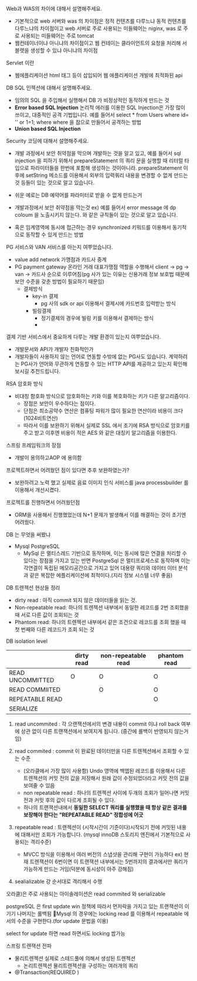 Web과 WAS의 차이에 대해서 설명해주세요.  
- 기본적으로 web 서버와 was 의 차이점은 정적 컨텐츠를 다루느냐 동적 컨텐츠를 다루느냐의 차이점이고 web 서버로 주로 사용되는 미들웨어는 niginx, was 로 주로 사용되는 미들웨어는 주로 tomcat
- 웹컨테이너이냐 아니냐의 차이점이고 웹 컨테이는 클라이언트의 요청을 처리해 서블렛을 생성할 수 있냐 아니냐의 차이점

Servlet 이란
- 웹에플리케이션 html 태그 등이 삽입되어 웹 에플리케이션 개발에 최적화된 api 

DB SQL 인젝션에 대해서 설명해주세요.  
- 임의의 SQL 을 주입해서 실행해서 DB 가 비정상적인 동작하게 만드는 것
- **Error based SQL Injection** 논리적 에러를 이용한 SQL Injection은 가장 많이 쓰이고, 대중적인 공격 기법입니다. 예를 들어서 select * from Users where id= '' or 1=1; where where 을 참으로 만들어서 공격하는 방법
- **Union based SQL Injection**

Security 코딩에 대해서 설명해주세요.
- 개발 과정에서 보안 취약점을 막으며 개발하는 것을 알고 있고, 예를 들어서 sql injection 을 피하기 위해서 prepareStatement 의 쿼리 문을 실행할 때 리터럴 타입으로 파라미터들을 한번에 포함해 생성하는 것이아니라. prepareStatement 이후에 setString 메소드를 이용해서 외부의 입력쿼리 내용을 변경할 수 없게 만드는것 등들이 있는 것으로 알고 있습니다. 
- 쉬운 예로는 DB 예약어를  파라미터로 받을 수 없게 만드는거

- 개발과정에서 보안 취약점을 막는것 ex) 예를 들어서 error message 에 dp coloum 을 노출시키지 않는다. 와 같은 규칙들이 있는 것으로 알고 있습니다.
- 혹은 임계영역에 동시에 접근하는 경우 synchronized 키워드를 이용해서 동기적으로 동작할 수 있게 만드는 방법

PG 서비스와 VAN 서비스를 아는지 여쭈었습니다.  
- value add network 가맹점과 카드사 중계
- PG payment gateway 온라인 거래 대표가맹점 역할을 수행해서 client -> pg -> van -> 카드사 순으로 이루어짐(pg 사가 있는 이유는 신용거래 정보 보호법 때문에 보안 수준을 갖춘 방법이 필요하기 때문임)
	- 결제방식
		- key-in 결제
			- pg 사의 sdk or api 이용해서 결제시에 카드번호 입력받는 방식
		- 빌링결제
			- 정기결제의 경우에 빌링 키를 이용해서 결제하는 방식
			- 

결제 기반 서비스에서 중요하게 다루는 개발 환경이 있는지 여쭈었습니다.
- 개발문서와 API가 개발자 친화적인가
- 개발자들이 사용하지 않는 언어로 연동할 수밖에 없는 PG사도 있습니다. 계약하려는 PG사가 언어와 무관하게 연동할 수 있는 HTTP API를 제공하고 있는지 확인해 보시길 추천드립니다.

RSA 암호화 방식  
- 비대칭 함호화 방식으로 암호화하는 키와 이를 복호화하는 키가 다른 알고리즘이다.
	- 장점은 보안이 우수하다는 점이다.
	- 단점은 최소공약수 연산은 컴퓨팅 파워가 많이 필요한 연산이라 비용이 크다(1024비트연산)
	- 따라서 이를 보완하기 위해서 실제로 SSL 에서 초기에 RSA 방식으로 암호키를 주고 받고 이후엔 비용이 적은 AES 와 같은 대칭키 알고리즘을 이용한다.

스프링 프레임워크의 장점
- 개발이 용의하고AOP 에 용의함

프로젝트하면서 어려웠던 점이 있다면 추후 보완하였는가?

- 보완하려고 노력 했고 실제로 음료 이미지 인식 서비스를 java processbuilder 를 이용해서 개선시켰다.

프로젝트를 진행하면서 어려웠던점
- ORM을 사용해서 진행했었는데 N+1 문제가 발생해서 이를 해결하는 것이 초기엔 어려웠다.

DB 는 무엇을 써봤냐
- Mysql PostgreSQL
	- MySql 은 멀티스레드 기반으로 동작하며, 이는 동시에 많은 연결을 처리할 수 있다는 장점을 가지고 있는 반면 PostgreSql 은 멀티프로세스로 동작하며 이는 각연결이 독립된 메모리공간으로 가지고 있어 대용량 쿼리와 데이터 이터 분석과 같은 복잡한 에플리케이션에 최적이다.(지리 정보 시스템 너무 좋음)

DB 트렌젝션 현상들 정리
- dirty read : 아직 commit 되지 않은 데이터들을 읽는 것.
- Non-repeatable read: 하나의 트렌젝션 내부에서 동일한 레코드를 2번 조회했을 때 서로 다른 값이 조회되는 것
- Phantom read: 하나의 트렌젝션 내부에서 같은 조건으로 레코드를 조회 했을 때 첫 번째와 다른 레코드가 조회 되는 것
	
DB isolation level

|                  | dirty read | non-repeatable read | phantom read |
| ---------------- | ---------- | ------------------- | ------------ |
| READ UNCOMMITTED | O          | O                   | O            |
| READ COMMIITED   |            | O                   | O            |
| REPEATABLE READ  |            |                     | O            |
| SERIALIZE        |            |                     |              |

1. read uncommited : 각 으랜잭션에서의 변경 내용이 commit 이냐 roll back 여부에 상관 없이 다른 트랜잭션에서 보여지게 됩니다. (중간에 롤백이 반영되지 않는거임)

2. read commited : commit 이 완료된 데이터만을 다른 트렌젝션에서 조회할 수 있는 수준
	- (오라클에서 가장 많이 사용함) Undo 영역에 백엡된 레코드를 이용해서 다른 트렌젝션의 커밋 전의 값을 저장해서 원래 값이 수정되었더라고 커밋 전의 값을 보여줄 수 있음 
	- non repeatable read : 하나의 트렌젝션 사이에 두개의 조회가 일어나면 커밋 전과 커밋 후의 값이 다르게 조회될 수 있다.
	- 하나의 트랜잭션내에서 **동일한 SELECT 쿼리를 실행했을 때 항상 같은 결과를 보장해야 한다는 "REPEATABLE READ" 정합성에 어긋**

4. repeatable read : 트랜젝션이 (시작시간이 기준이다)시작되기 전에 커밋된 내용에 대해서만 조회가 가능합니다. (mysql innoDB 스토리지 엔진에서 기본적으로 사용되는 격리수준)
	- MVCC 방식을 이용해서 여러 버전의 스냅샷을 관리해 구현이 가능하다 ex) 현재 트렌잭션이 6번이면 이 트랜잭션 내부에서는 5번까지의 결과에서만 쿼리가 가능하게 만드는 거임(덕분에 동시성이 아주 강해짐)
5.  sealializable 걍 순서대로 격리해서 수행
	
오라클)은 주로 사용되는 아이솔레이션은 read commited 와 serializable 

postgreSQL 은 first update win 정책에 따라서 먼저락을 가지고 있는 트랜잭션이 이기기 나머지는 롤백됨
Mysql 의 경우에는 locking read 를 이용해서 repeatable 에서의 수준을 구현한다.(for update 문법을 이용)

select for update 하면 read 하면서도 locking 쌉가능

스프링 트렌잭션 전파
- 물리트렌젝션 실제로 스테드풀에 의해서 생성된 트렌젝션
	- 논리트렌젝션 물리트렌젝션을 구성하는 여러개의 쿼리
- @Transaction(REQUIRED )
